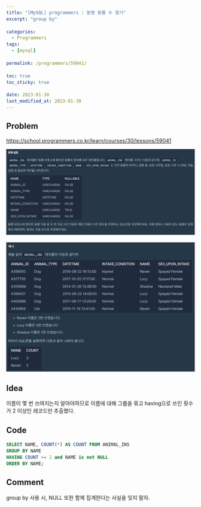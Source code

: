 ```yaml
---
title: "[MySQL] programmers : 동명 동물 수 찾기"
excerpt: "group by"

categories:
  - Programmers
tags:
  - [mysql]

permalink: /programmers/59041/

toc: true
toc_sticky: true

date: 2023-01-30
last_modified_at: 2023-01-30
---
```


## Problem

<https://school.programmers.co.kr/learn/courses/30/lessons/59041>

<img src="/assets/images/programmers/59041/problem.PNG" alt="problem"><br/>
<br/>
<img src="/assets/images/programmers/59041/example.PNG" alt="example"><br/>

## Idea

이름이 몇 번 쓰여지는지 알아야하므로 이름에 대해 그룹을 묶고 having으로 쓰인 횟수가 2 이상인 레코드만 추출했다.

## Code

```sql
SELECT NAME, COUNT(*) AS COUNT FROM ANIMAL_INS
GROUP BY NAME
HAVING COUNT >= 2 and NAME is not NULL
ORDER BY NAME;
```

## Comment

group by 사용 시, NULL 또한 함께 집계한다는 사실을 잊지 말자.
